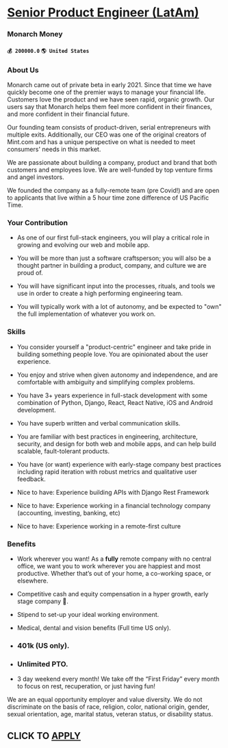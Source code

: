 # [Senior Product Engineer (LatAm)](https://www.remotewlb.com/apply/senior-product-engineer-latam)  
### Monarch Money  
#### `💰 200000.0` `🌎 United States`  

### **About Us**

Monarch came out of private beta in early 2021. Since that time we have quickly become one of the premier ways to manage your financial life. Customers love the product and we have seen rapid, organic growth. Our users say that Monarch helps them feel more confident in their finances, and more confident in their financial future.

Our founding team consists of product-driven, serial entrepreneurs with multiple exits. Additionally, our CEO was one of the original creators of Mint.com and has a unique perspective on what is needed to meet consumers' needs in this market.

We are passionate about building a company, product and brand that both customers and employees love. We are well-funded by top venture firms and angel investors.

We founded the company as a fully-remote team (pre Covid!) and are open to applicants that live within a 5 hour time zone difference of US Pacific Time.

### Your Contribution

  * As one of our first full-stack engineers, you will play a critical role in growing and evolving our web and mobile app.

  * You will be more than just a software craftsperson; you will also be a thought partner in building a product, company, and culture we are proud of.

  * You will have significant input into the processes, rituals, and tools we use in order to create a high performing engineering team.

  * You will typically work with a lot of autonomy, and be expected to "own" the full implementation of whatever you work on.

### Skills

  * You consider yourself a "product-centric" engineer and take pride in building something people love. You are opinionated about the user experience.

  * You enjoy and strive when given autonomy and independence, and are comfortable with ambiguity and simplifying complex problems.

  * You have 3+ years experience in full-stack development with some combination of Python, Django, React, React Native, iOS and Android development.

  * You have superb written and verbal communication skills.

  * You are familiar with best practices in engineering, architecture, security, and design for both web and mobile apps, and can help build scalable, fault-tolerant products.

  * You have (or want) experience with early-stage company best practices including rapid iteration with robust metrics and qualitative user feedback.

  * Nice to have: Experience building APIs with Django Rest Framework

  * Nice to have: Experience working in a financial technology company (accounting, investing, banking, etc)

  * Nice to have: Experience working in a remote-first culture

### **Benefits**

  * Work wherever you want! As a **fully** remote company with no central office, we want you to work wherever you are happiest and most productive. Whether that’s out of your home, a co-working space, or elsewhere.

  * Competitive cash and equity compensation in a hyper growth, early stage company 🚀.

  * Stipend to set-up your ideal working environment.

  * Medical, dental and vision benefits (Full time US only).

  * ### 401k (US only).

  * ### Unlimited PTO.

  * 3 day weekend every month! We take off the “First Friday” every month to focus on rest, recuperation, or just having fun!

We are an equal opportunity employer and value diversity. We do not discriminate on the basis of race, religion, color, national origin, gender, sexual orientation, age, marital status, veteran status, or disability status.

  
## CLICK TO [APPLY](https://www.remotewlb.com/apply/senior-product-engineer-latam)

